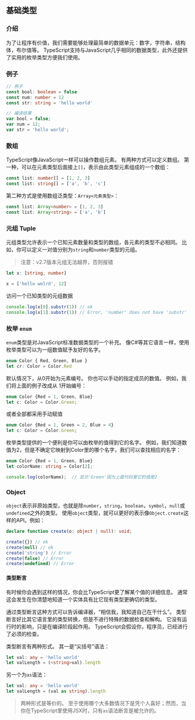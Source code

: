 ## 基础类型
### 介绍
为了让程序有价值，我们需要能够处理最简单的数据单元：数字，字符串，结构体，布尔值等。 TypeScript支持与JavaScript几乎相同的数据类型，此外还提供了实用的枚举类型方便我们使用。

### 例子
```typescript
// 例子
const bool: boolean = false
const num: number = 12
const str: string = 'hello world'

// 编译结果
var bool = false;
var num = 12;
var str = 'hello world';
```
### 数组
TypeScript像JavaScript一样可以操作数组元素。 有两种方式可以定义数组。 第一种，可以在元素类型后面接上`[]`，表示由此类型元素组成的一个数组：

```typescript
const list: number[] = [1, 2, 3]
const list: string[] = ['a', 'b', 'c']
```

第二种方式是使用数组泛类型：`Array<元素类型>`：

```typescript
const list: Array<number> = [1, 2, 3]
const list: Array<string> = ['a', 'b']
```

### 元组 Tuple
元组类型允许表示一个已知元素数量和类型的数组，各元素的类型不必相同。 比如，你可以定义一对值分别为`string`和`number`类型的元组。

> 注意：v2.7版本元组无法越界，否则报错

```typescript
let x: [string, number]

x = ['hello wolrd', 12]
```

访问一个已知类型的元组数据

```typescript
console.log(x[0].substr(1)) // ok
console.log(x[1].substr(1)) // Error, 'number' does not have 'substr'
```

### 枚举 `enum`
`enum`类型是对JavaScript标准数据类型的一个补充。 像C#等其它语言一样，使用枚举类型可以为一组数值赋予友好的名字。

```typescript
enum Color { Red, Green, Blue }
let cr: Color = Color.Red
```

默认情况下，从0开始为元素编号。 你也可以手动的指定成员的数值。 例如，我们将上面的例子改成从 1开始编号：

```typescript
enum Color {Red = 1, Green, Blue}
let c: Color = Color.Green;
```

或者全部都采用手动赋值

```typescript
enum Color {Red = 1, Green = 2, Blue = 4}
let c: Color = Color.Green;
```

枚举类型提供的一个便利是你可以由枚举的值得到它的名字。 例如，我们知道数值为2，但是不确定它映射到Color里的哪个名字，我们可以查找相应的名字：

```typescript
enum Color {Red = 1, Green, Blue}
let colorName: string = Color[2];

console.log(colorName);  // 显示'Green'因为上面代码里它的值是2
```

### Object

`object`表示非原始类型，也就是除`number`，`string`，`boolean`，`symbol`，`null`或`undefined`之外的类型。
使用`object`类型，就可以更好的表示像`Object.create`这样的API。例如：

```typescript
declare function create(o: object | null): void;

create({}) // ok
create(null) // ok
create('string') // Error
create(false) // Error
create(undefined) // Error
```

#### 类型断言

有时候你会遇到这样的情况，你会比TypeScript更了解某个值的详细信息。 通常这会发生在你清楚地知道一个实体具有比它现有类型更确切的类型。

通过类型断言这种方式可以告诉编译器，“相信我，我知道自己在干什么”。 类型断言好比其它语言里的类型转换，但是不进行特殊的数据检查和解构。 它没有运行时的影响，只是在编译阶段起作用。 TypeScript会假设你，程序员，已经进行了必须的检查。

类型断言有两种形式。 其一是“尖括号”语法：

```typescript
let val: any = 'hello world'
let valLength = (<string>val).length
```

另一个为`as`语法：

```typescript
let val: any = 'hello world'
let valLength = (val as string).length
```

> 两种形式是等价的。 至于使用哪个大多数情况下是凭个人喜好；然而，当你在TypeScript里使用JSX时，只有`as`语法断言是被允许的。
